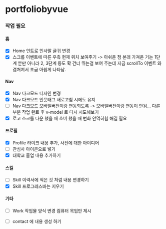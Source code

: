 # portfoliobyvue

### 작업 필요

  #### 홈
  - [x] Home 인트로 인사말 글귀 변경
  - [x] 스크롤 이벤트에 따른 우측 현재 위치 보여주기
   -> 아쉬운 점 본래 가져온 거는 1단계 뿐만 아니라 2, 3단계 등도 확 건너 뛰는걸 보여 주는데 지금 scrollTo 이벤트 와 겹쳐져서 조금 아쉽게 나타남.

  #### Nav
  - [x] Nav 다크모드 디자인 변경
  - [x] Nav 다크모드 인풋태그 새로고침 시에도 유지
  - [ ] Nav 다크모드 모바일버전이랑 연동되도록
    -> 모바일버전이랑 연동이 안됨... 다른 부분 작업 완료 후 v-model 로 다시 시도해보기
  - [x] 로고 스크롤 다운 했을 때 호버 했을 때 변화 안먹히힘 해결 필요

  #### 프로필
  - [x] Profile 라이크 내용 추가, 사진에 대한 아이디어
  - [ ] 관심사 아이콘으로 넣기
  - [x]  대학교 졸업 내용 추가하기

  #### 스킬
  - [ ] Skill 이력서에 적은 것 처럼 내용 변경하기
  - [x] Skill 프로그레스바는 지우기

  #### 기타
  - [ ] Work 작업물 양식 변경 컴퓨터 목업만 제시
  - [ ] contact 에 내용 생성 하기


